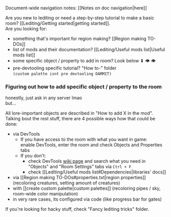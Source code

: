 Document-wide navigation notes: [[Notes on doc navigation|here]]

Are you new to lediting or need a step-by-step tutorial to make a basic room? [[Lediting/Getting started|getting started]].  
Are you looking for:  
- something that's important for region making? [[Region making TO-DOs]]  
- list of mods and their documentation? [[Lediting/Useful mods list|Useful mods list]]  
- some specific object / property to add in room? Look below ⬇ 👁 👁  
- pre-devtooling specific tutorial? "How to-" folder  
`(custom palette isnt pre devtooling DAMMIT)`

### Figuring out how to add specific object / property to the room  
honestly, just ask in any server lmao  
but...

All lore-important objects are described in "How to add X in the mod".  
Talking bout the rest stuff, there are 4 possible ways how that could be done:  
- via DevTools  
	- If you have access to the room with what you want in game:  
		enable DevTools, enter the room and check Objects and Properties tabs  
	- If you don't:  
		- check DevTools [wiki page](https://rainworldmodding.miraheze.org/wiki/Dev_Tools#Interface_Tabs) and search what you need in "Objects" and "Room Settings" tabs via `Ctrl + F`  
		- check [[Lediting/Useful mods list#Dependencies|libraries' docs]]  
- via [[Region making TO-DOs#properties.txt|region properties]] (recoloring creatures, setting amount of creatures)  
- with [[create custom palette|custom palettes]] (recoloring pipes / sky, room-wide color manipulation)  
- in very rare cases, its configured via code (like progress bar for gates)

If you're looking for hacky stuff, check "Fancy lediting tricks" folder.